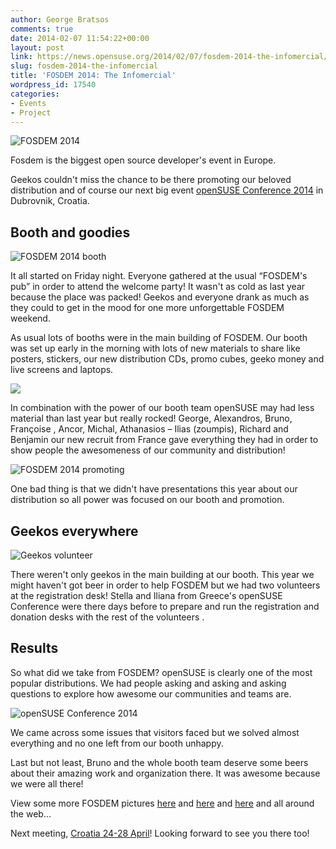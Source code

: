 ```yaml
---
author: George Bratsos
comments: true
date: 2014-02-07 11:54:22+00:00
layout: post
link: https://news.opensuse.org/2014/02/07/fosdem-2014-the-infomercial/
slug: fosdem-2014-the-infomercial
title: 'FOSDEM 2014: The Infomercial'
wordpress_id: 17540
categories:
- Events
- Project
---
```


![FOSDEM 2014](https://lh6.googleusercontent.com/-LRfDXy4oYSc/Uu0UxaxPZFI/AAAAAAAAF50/Htc4gJ511p8/w1298-h865-no/DSC_0090.JPG)

Fosdem is the biggest open source developer's event in Europe.

Geekos couldn't miss the chance to be there promoting our beloved distribution and of course our next big event [openSUSE Conference 2014](https://conference.opensuse.org/) in Dubrovnik, Croatia.









<!-- more -->


## Booth and goodies


![FOSDEM 2014 booth](https://lh4.googleusercontent.com/-jA7pivKgpJg/Uu5pNZfs2lI/AAAAAAAAGWs/HCH8cFoAV4A/w1298-h865-no/DSC_0236.JPG)

It all started on Friday night. Everyone gathered at the usual “FOSDEM's pub” in order to attend the welcome party! It wasn't as cold as last year because the place was packed! Geekos and everyone drank as much as they could to get in the mood for one more unforgettable FOSDEM weekend.

As usual lots of booths were in the main building of FOSDEM. Our booth was set up early in the morning with lots of new materials to share like posters, stickers, our new distribution CDs, promo cubes, geeko money and live screens and laptops.



![](https://lh6.googleusercontent.com/-1bZrlwoMd2s/Uu5o2ZwQmdI/AAAAAAAAGMs/gMsl11R9ebs/w1298-h865-no/DSC_0222.JPG)

In combination with the power of our booth team openSUSE may had less material than last year but really rocked! George, Alexandros, Bruno, Françoise , Ancor, Michal, Athanasios – Ilias (zoumpis), Richard and Benjamin our new recruit from France gave everything they had in order to show people the awesomeness of our community and distribution!

![FOSDEM 2014 promoting](https://lh6.googleusercontent.com/-d33I8upE82w/Uu5EQOSPUOI/AAAAAAAAFTI/ky2weh0M6ds/w1153-h865-no/20140202_122622.jpg)





One bad thing is that we didn't have presentations this year about our distribution so all power was focused on our booth and promotion.


## 







## 




## Geekos everywhere


![Geekos volunteer](https://lh5.googleusercontent.com/-eiJ5KFU28Oo/Uu0SfLxpbkI/AAAAAAAAGZs/jrxISYhl_yw/w1298-h865-no/DSC_0054.JPG)

There weren't only geekos in the main building at our booth. This year we might haven't got beer in order to help FOSDEM but we had two volunteers at the registration desk! Stella and Iliana from Greece's openSUSE Conference were there days before to prepare and run the registration and donation desks with the rest of the volunteers .






## Results


So what did we take from FOSDEM? openSUSE is clearly one of the most popular distributions. We had people asking and asking and asking questions to explore how awesome our communities and teams are.

![openSUSE Conference 2014](https://lh3.googleusercontent.com/-aPiGzyjxSRw/Uu5plVw5GvI/AAAAAAAAGOQ/CqZIvv7glLM/w1298-h865-no/DSC_0241.JPG)

We came across some issues that visitors faced but we solved almost everything and no one left from our booth unhappy.

Last but not least, Bruno and the whole booth team deserve some beers about their amazing work and organization there. It was awesome because we were all there!

View some more FOSDEM pictures [here](https://plus.google.com/u/0/photos/106984497522620355261/albums/5975686602882515537) and [here](https://plus.google.com/photos/113385548251515365143/albums/5975449985930381729) and [here](https://plus.google.com/photos/113385548251515365143/albums/5975822579109839409) and all around the web...

Next meeting, [Croatia 24-28 April](https://conference.opensuse.org/)! Looking forward to see you there too!
